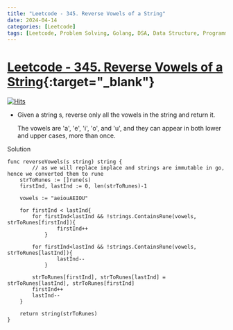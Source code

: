 ```yaml
---
title: "Leetcode - 345. Reverse Vowels of a String"
date: 2024-04-14
categories: [Leetcode]
tags: [Leetcode, Problem Solving, Golang, DSA, Data Structure, Programming, Algorithm, Two Pointer, String]
---
```



# [Leetcode - 345. Reverse Vowels of a String](https://leetcode.com/problems/reverse-vowels-of-a-string/description/){:target="_blank"}
[![Hits](https://hits.sh/mokhlesurr031.github.io/posts/leetcode-reverse-vowels-of-a-string.svg)](https://hits.sh/mokhlesurr031.github.io/posts/leetcode-reverse-vowels-of-a-string/)


- Given a string s, reverse only all the vowels in the string and return it.

  The vowels are 'a', 'e', 'i', 'o', and 'u', and they can appear in both lower and upper cases, more than once.


Solution

```
func reverseVowels(s string) string {
    	// as we will replace inplace and strings are immutable in go, hence we converted them to rune
	strToRunes := []rune(s)
	firstInd, lastInd := 0, len(strToRunes)-1

	vowels := "aeiouAEIOU"

	for firstInd < lastInd{
		for firstInd<lastInd && !strings.ContainsRune(vowels, strToRunes[firstInd]){
				firstInd++
			}

		for firstInd<lastInd && !strings.ContainsRune(vowels, strToRunes[lastInd]){
				lastInd--
			}

		strToRunes[firstInd], strToRunes[lastInd] = strToRunes[lastInd], strToRunes[firstInd]
		firstInd++
		lastInd--
	}

	return string(strToRunes) 
}

```
